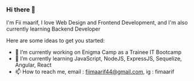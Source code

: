 ### Hi there 👋

I'm Fii maarif, I love Web Design and Frontend Development, and I'm also currently learning Backend Developer

Here are some ideas to get you started:

- 🔭 I’m currently working on Enigma Camp as a Trainee IT Bootcamp
- 🌱 I’m currently learning JavaScript, NodeJS, ExpressJS, Sequelize, Angular, React
- 📫 How to reach me, email : fiimaarif44@gmail.com, ig : fimaarif
<!-- - 👯 I’m looking to collaborate on ... -->
<!-- - 🤔 I’m looking for help with ... -->
<!-- - 💬 Ask me about ... -->
<!-- - 😄 Pronouns: ... -->
<!-- - ⚡ Fun fact: ... -->
